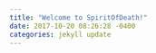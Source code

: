 ```yaml
---
title: "Welcome to SpiritOfDeath!"
date: 2017-10-20 08:26:28 -0400
categories: jekyll update
---
```

